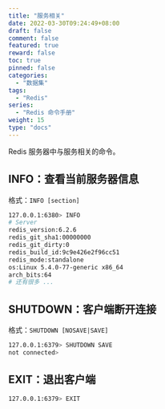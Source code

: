 ```yaml
---
title: "服务相关"
date: 2022-03-30T09:24:49+08:00
draft: false
comment: false
featured: true
reward: false
toc: true
pinned: false
categories:
  - "数据集"
tags:
  - "Redis"
series:
  - "Redis 命令手册"
weight: 15
type: "docs"
---
```


Redis 服务器中与服务相关的命令。

<!--more-->

## INFO：查看当前服务器信息

格式：`INFO [section]`

```bash
127.0.0.1:6380> INFO
# Server
redis_version:6.2.6
redis_git_sha1:00000000
redis_git_dirty:0
redis_build_id:9c9e426e2f96cc51
redis_mode:standalone
os:Linux 5.4.0-77-generic x86_64
arch_bits:64
# 还有很多 ...
```

## SHUTDOWN：客户端断开连接

格式：`SHUTDOWN [NOSAVE|SAVE]`

```bash
127.0.0.1:6379> SHUTDOWN SAVE
not connected>
```

## EXIT：退出客户端

```bash
127.0.0.1:6379> EXIT
```

